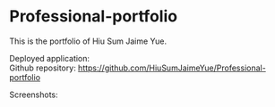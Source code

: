 # Professional-portfolio

This is the portfolio of Hiu Sum Jaime Yue.     

Deployed application:   
Github repository: https://github.com/HiuSumJaimeYue/Professional-portfolio          

Screenshots:     
  